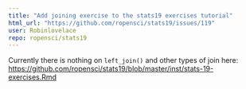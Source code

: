 ```yaml
---
title: "Add joining exercise to the stats19 exercises tutorial"
html_url: "https://github.com/ropensci/stats19/issues/119"
user: Robinlovelace
repo: ropensci/stats19
---
```


Currently there is nothing on `left_join()` and other types of join here: https://github.com/ropensci/stats19/blob/master/inst/stats-19-exercises.Rmd